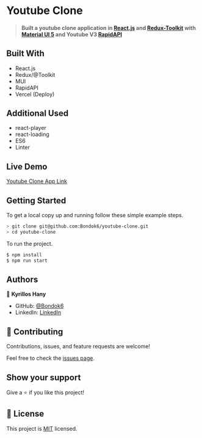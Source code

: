 # Youtube Clone

> #### Built a youtube clone application in [React.js](https://reactjs.org/docs/getting-started.html) and [Redux-Toolkit](https://redux-toolkit.js.org/) with [Material UI 5](https://mui.com/) and Youtube V3 [RapidAPI](https://rapidapi.com/ytdlfree/api/youtube-v31?utm_source=youtube.com%2FJavaScriptMastery&utm_medium=referral&utm_campaign=DevRel) 


## Built With

- React.js
- Redux/@Toolkit
- MUI
- RapidAPI
- Vercel (Deploy)

## Additional Used

- react-player
- react-loading
- ES6 
- Linter

## Live Demo

[Youtube Clone App Link]()


## Getting Started

To get a local copy up and running follow these simple example steps.

```bash
> git clone git@github.com:Bondok6/youtube-clone.git
> cd youtube-clone
```

To run the project.

```bash
$ npm install
$ npm run start
```

## Authors

👤 **Kyrillos Hany**

- GitHub: [@Bondok6](https://github.com/Bondok6)
- LinkedIn: [LinkedIn](https://www.linkedin.com/in/kyrillos-hany/)


## 🤝 Contributing

Contributions, issues, and feature requests are welcome!

Feel free to check the [issues page](../../issues/).

## Show your support

Give a ⭐️ if you like this project!

## 📝 License

This project is [MIT](./MIT.md) licensed.
